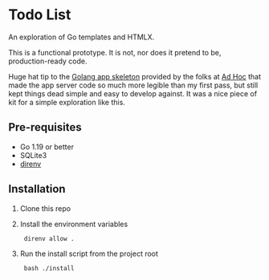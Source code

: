 # Todo List

An exploration of Go templates and HTMLX.

This is a functional prototype. It is not, nor does it pretend to be, production-ready code.

Huge hat tip to the [Golang app skeleton](https://adhoc.team/2021/03/29/simple-web-app-in-golang/) provided by the folks at [Ad Hoc](https://adhoc.team) that made the app server code so much more legible than my first pass, but still kept things dead simple and easy to develop against. It was a nice piece of kit for a simple exploration like this.

## Pre-requisites

* Go 1.19 or better
* SQLite3
* [direnv](https://direnv.net)

## Installation

1. Clone this repo
2. Install the environment variables

        direnv allow .

3. Run the install script from the project root

        bash ./install
